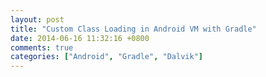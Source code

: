```yaml
---
layout: post
title: "Custom Class Loading in Android VM with Gradle"
date: 2014-06-16 11:32:16 +0800
comments: true
categories: ["Android", "Gradle", "Dalvik"]
---
```

